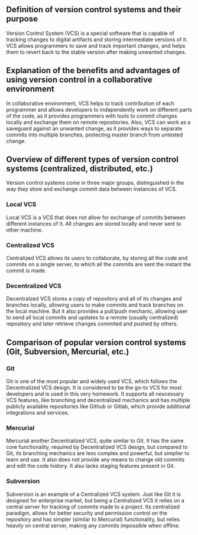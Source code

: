 ## Definition of version control systems and their purpose
Version Control System (VCS) is a special software that is capable of tracking changes to digital artifacts and storing intermediate versions of it. VCS allows programmers to save and track important changes, and helps them to revert back to the stable version after making unwanted changes.

## Explanation of the benefits and advantages of using version control in a collaborative environment
In collaborative environment, VCS helps to track contribution of each programmer and allows developers to independently work on different parts of the code, as it provides programmers with tools to commit changes locally and exchange them on remote repostiories. Also, VCS can work as a saveguard against an unwanted change, as it provides ways to separate commits into multiple branches, protecting master branch from untested change.

## Overview of different types of version control systems (centralized, distributed, etc.)
Version control systems come in three major groups, distinguished in the way they store and exchange commit data between instances of VCS.

### Local VCS
Local VCS is a VCS that does not allow for exchange of commits between different instances of it. All changes are stored locally and never sent to other machine.

### Centralized VCS
Centralized VCS allows its users to collaborate, by storing all the code and commits on a single server, to which all the commits are sent the instant the commit is made. 

### Decentralized VCS
Decentralzed VCS stores a copy of repository and all of its changes and branches locally, allowing users to make commits and track branches on the local machine. But it also provides a pull/push mechanic, allowing user to send all local commits and updates to a remote (usually centralized) repository and later retrieve changes commited and pushed by others.

## Comparison of popular version control systems (Git, Subversion, Mercurial, etc.)

### Git
Git is one of the most popular and widely used VCS, which follows the Decentralized VCS design. It is considered to be the go-to VCS for most developers and is used in this very homework. It supports all nescessary VCS features, like branching and decentralized mechanics and has multiple publicly available repositories like Github or Gitlab, which proivde additional integrations and services.

### Mercurial
Mercurial another Decentralized VCS, quite similar to Git. It has the same core functionality, required by Decentralized VCS design, but compared to Git, its branching mechanics are less complex and powerful, but simplier to learn and use. It also does not provide any means to change old commits and edit the code history. It also lacks staging features present in Git.

### Subversion
Subversion is an example of a Centralized VCS system. Just like Git it is designed for enterprise market, but being a Centralized VCS it relies on a central server for tracking of commits made to a project. Its centralized paradigm, allows for better security and permission control on the repository and has simpler (similar to Mercurial) functionality, but relies heavily on central server, making any commits impossible when offline.